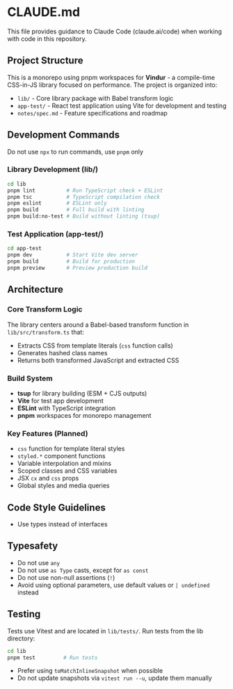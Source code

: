 # CLAUDE.md

This file provides guidance to Claude Code (claude.ai/code) when working with code in this repository.

## Project Structure

This is a monorepo using pnpm workspaces for **Vindur** - a compile-time CSS-in-JS library focused on performance. The project is organized into:

- `lib/` - Core library package with Babel transform logic
- `app-test/` - React test application using Vite for development and testing
- `notes/spec.md` - Feature specifications and roadmap

## Development Commands

Do not use `npx` to run commands, use `pnpm` only

### Library Development (lib/)

```bash
cd lib
pnpm lint          # Run TypeScript check + ESLint
pnpm tsc           # TypeScript compilation check
pnpm eslint        # ESLint only
pnpm build         # Full build with linting
pnpm build:no-test # Build without linting (tsup)
```

### Test Application (app-test/)

```bash
cd app-test
pnpm dev           # Start Vite dev server
pnpm build         # Build for production
pnpm preview       # Preview production build
```

## Architecture

### Core Transform Logic

The library centers around a Babel-based transform function in `lib/src/transform.ts` that:

- Extracts CSS from template literals (`css` function calls)
- Generates hashed class names
- Returns both transformed JavaScript and extracted CSS

### Build System

- **tsup** for library building (ESM + CJS outputs)
- **Vite** for test app development
- **ESLint** with TypeScript integration
- **pnpm** workspaces for monorepo management

### Key Features (Planned)

- `css` function for template literal styles
- `styled.*` component functions
- Variable interpolation and mixins
- Scoped classes and CSS variables
- JSX `cx` and `css` props
- Global styles and media queries

## Code Style Guidelines

- Use types instead of interfaces

## Typesafety

- Do not use `any`
- Do not use `as Type` casts, except for `as const`
- Do not use non-null assertions (`!`)
- Avoid using optional parameters, use default values or `| undefined` instead

## Testing

Tests use Vitest and are located in `lib/tests/`. Run tests from the lib directory:

```bash
cd lib
pnpm test         # Run tests
```

- Prefer using `toMatchInlineSnapshot` when possible
- Do not update snapshots via `vitest run --u`, update them manually
